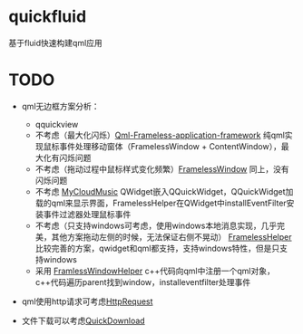 # quickfluid
基于fluid快速构建qml应用

# TODO
- qml无边框方案分析：
    - qquickview
    - 不考虑（最大化闪烁）[Qml-Frameless-application-framework](https://github.com/qq574582775/Qml-Frameless-application-framework) 纯qml实现鼠标事件处理移动窗体（FramelessWindow + ContentWindow），最大化有闪烁问题
    - 不考虑（拖动过程中鼠标样式变化频繁）[FramelessWindow](https://github.com/shenjing023/FramelessWindow) 同上，没有闪烁问题
    - 不考虑 [MyCloudMusic](https://github.com/shenjing023/MyCloudMusic) QWidget嵌入QQuickWidget，QQuickWidget加载的qml来显示界面，FramelessHelper在QWidget中installEventFilter安装事件过滤器处理鼠标事件
    - 不考虑（只支持windows可考虑，使用windows本地消息实现，几乎完美，其他方案拖动左侧的时候，无法保证右侧不晃动） [FramelessHelper](https://github.com/qtdevs/FramelessHelper) 比较完善的方案，qwidget和qml都支持，支持windows特性，但是只支持windows
    - 采用 [FramlessWindowHelper](https://github.com/lowbees/FramlessWindowHelper) c++代码向qml中注册一个qml对象，c++代码遍历parent找到window，installeventfilter处理事件
    
- qml使用http请求可考虑[HttpRequest](https://github.com/qyvlik/HttpRequest)
- 文件下载可以考虑[QuickDownload](https://github.com/Larpon/QuickDownload)
